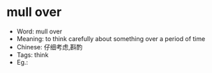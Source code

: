 # mull over

- Word: mull over
- Meaning: to think carefully about something over a period of time
- Chinese: 仔细考虑,斟酌
- Tags: think
- Eg.: 
